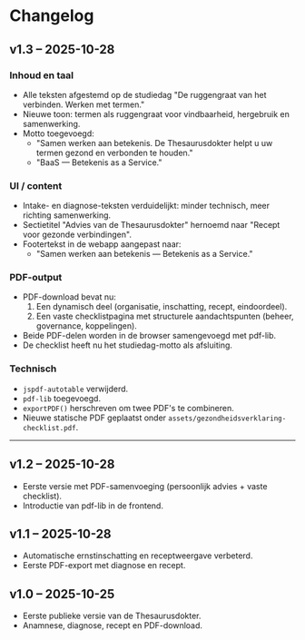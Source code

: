 # Changelog

## v1.3 – 2025-10-28
### Inhoud en taal
- Alle teksten afgestemd op de studiedag "De ruggengraat van het verbinden. Werken met termen."
- Nieuwe toon: termen als ruggengraat voor vindbaarheid, hergebruik en samenwerking.
- Motto toegevoegd:
  - "Samen werken aan betekenis. De Thesaurusdokter helpt u uw termen gezond en verbonden te houden."
  - "BaaS — Betekenis as a Service."

### UI / content
- Intake- en diagnose-teksten verduidelijkt: minder technisch, meer richting samenwerking.
- Sectietitel "Advies van de Thesaurusdokter" hernoemd naar "Recept voor gezonde verbindingen".
- Footertekst in de webapp aangepast naar:
  - "Samen werken aan betekenis — Betekenis as a Service."

### PDF-output
- PDF-download bevat nu:
  1. Een dynamisch deel (organisatie, inschatting, recept, eindoordeel).
  2. Een vaste checklistpagina met structurele aandachtspunten (beheer, governance, koppelingen).
- Beide PDF-delen worden in de browser samengevoegd met pdf-lib.
- De checklist heeft nu het studiedag-motto als afsluiting.

### Technisch
- `jspdf-autotable` verwijderd.
- `pdf-lib` toegevoegd.
- `exportPDF()` herschreven om twee PDF's te combineren.
- Nieuwe statische PDF geplaatst onder `assets/gezondheidsverklaring-checklist.pdf`.

---

## v1.2 – 2025-10-28
- Eerste versie met PDF-samenvoeging (persoonlijk advies + vaste checklist).
- Introductie van pdf-lib in de frontend.

## v1.1 – 2025-10-28
- Automatische ernstinschatting en receptweergave verbeterd.
- Eerste PDF-export met diagnose en recept.

## v1.0 – 2025-10-25
- Eerste publieke versie van de Thesaurusdokter.
- Anamnese, diagnose, recept en PDF-download.
